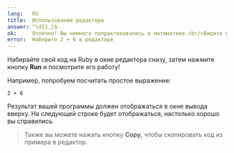 ```yaml
---
lang:   RU
title:  Использование редактора
answer: ^\d{1,}$
ok:     Отлично! Вы немного попрактиковались в математике.<br/>Видите полученный результат?
error:  Наберите 2 + 6 в редакторе
---
```


Набирайте свой код на Ruby в окне редактора снизу, затем нажмите кнопку __Run__
и посмотрите его работу!

Например, попробуем посчитать простое выражение:

    2 + 6

Результат вашей программы должен отображаться в окне вывода вверху.
На следующей строке будет отображаться, настолько хорошо вы справились.


> Также вы можете нажать кнопку __Copy__, чтобы скопировать код из примера в
> редактор.
